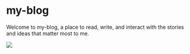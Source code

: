 # my-blog
Welcome to my-blog, a place to read, write, and interact with the stories and ideas that matter most to me.


<img src="https://pixeldima.com/wp-content/uploads/2018/01/agensy-article.jpg">
